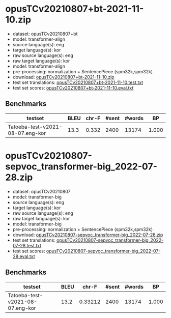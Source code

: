 # opusTCv20210807+bt-2021-11-10.zip

* dataset: opusTCv20210807+bt
* model: transformer-align
* source language(s): eng
* target language(s): kor
* raw source language(s): eng
* raw target language(s): kor
* model: transformer-align
* pre-processing: normalization + SentencePiece (spm32k,spm32k)
* download: [opusTCv20210807+bt-2021-11-10.zip](https://object.pouta.csc.fi/Tatoeba-MT-models/eng-kor/opusTCv20210807+bt-2021-11-10.zip)
* test set translations: [opusTCv20210807+bt-2021-11-10.test.txt](https://object.pouta.csc.fi/Tatoeba-MT-models/eng-kor/opusTCv20210807+bt-2021-11-10.test.txt)
* test set scores: [opusTCv20210807+bt-2021-11-10.eval.txt](https://object.pouta.csc.fi/Tatoeba-MT-models/eng-kor/opusTCv20210807+bt-2021-11-10.eval.txt)

## Benchmarks

| testset | BLEU  | chr-F | #sent | #words | BP |
|---------|-------|-------|-------|--------|----|
| Tatoeba-test-v2021-08-07.eng-kor 	| 13.3 	| 0.332 	| 2400 	| 13174 	| 1.000 |


# opusTCv20210807-sepvoc_transformer-big_2022-07-28.zip

* dataset: opusTCv20210807
* model: transformer-big
* source language(s): eng
* target language(s): kor
* raw source language(s): eng
* raw target language(s): kor
* model: transformer-big
* pre-processing: normalization + SentencePiece (spm32k,spm32k)
* download: [opusTCv20210807-sepvoc_transformer-big_2022-07-28.zip](https://object.pouta.csc.fi/Tatoeba-MT-models/eng-kor/opusTCv20210807-sepvoc_transformer-big_2022-07-28.zip)
* test set translations: [opusTCv20210807-sepvoc_transformer-big_2022-07-28.test.txt](https://object.pouta.csc.fi/Tatoeba-MT-models/eng-kor/opusTCv20210807-sepvoc_transformer-big_2022-07-28.test.txt)
* test set scores: [opusTCv20210807-sepvoc_transformer-big_2022-07-28.eval.txt](https://object.pouta.csc.fi/Tatoeba-MT-models/eng-kor/opusTCv20210807-sepvoc_transformer-big_2022-07-28.eval.txt)

## Benchmarks

| testset | BLEU  | chr-F | #sent | #words | BP |
|---------|-------|-------|-------|--------|----|
| Tatoeba-test-v2021-08-07.eng-kor 	| 13.2 	| 0.33212 	| 2400 	| 13174 	| 1.000 |

